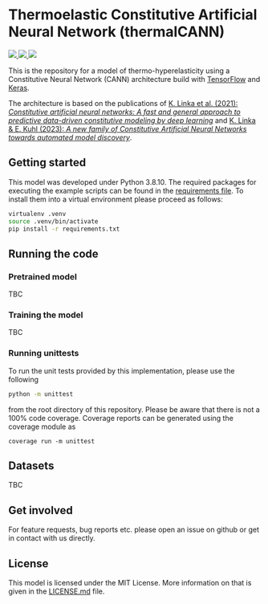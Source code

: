 # Thermoelastic Constitutive Artificial Neural Network (thermalCANN)

<p>
<a href="" alt="License:MIT">
    <img src="https://img.shields.io/github/license/llamm-de/thermalCANN" />
</a>
<a href="" alt="License:MIT">
    <img src="https://img.shields.io/badge/Python-3.8.10-blue" />
</a>
<a href="https://github.com/llamm-de/thermalCANN/commits/main" alt="License:MIT">
    <img src="https://img.shields.io/github/last-commit/llamm-de/thermalCANN" />
</a>
</p>

This is the repository for a model of thermo-hyperelasticity using a Constitutive Neural Network (CANN) architecture build with [TensorFlow](https://www.tensorflow.org/) and [Keras](https://keras.io/).

The architecture is based on the publications of  [K. Linka et al. (2021): *Constitutive artificial neural networks: A fast and general approach to predictive data-driven constitutive modeling by deep learning*](https://doi.org/10.1016/j.jcp.2020.110010) and [K. Linka & E. Kuhl (2023): *A new family of Constitutive Artificial Neural Networks towards automated model discovery*](https://doi.org/10.1016/j.cma.2022.115731).

## Getting started
This model was developed under Python 3.8.10. The required packages for executing the example scripts can be found in the [requirements file](requirements.txt). To install them into a virtual environment please proceed as follows:
```bash
virtualenv .venv
source .venv/bin/activate
pip install -r requirements.txt
```

## Running the code
### Pretrained model
TBC

### Training the model
TBC

### Running unittests
To run the unit tests provided by this implementation, please use the following 
```bash
python -m unittest
```
from the root directory of this repository. Please be aware that there is not a 100% code coverage. Coverage reports can be generated using the coverage module as 
```
coverage run -m unittest
```

## Datasets
TBC

## Get involved
For feature requests, bug reports etc. please open an issue on github or get in contact with us directly.

## License
This model is licensed under the MIT License. More information on that is given in the [LICENSE.md](LICENSE.md) file.